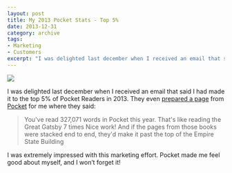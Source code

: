 ```yaml
---
layout: post
title: My 2013 Pocket Stats - Top 5%
date: 2013-12-31
category: archive
tags:
- Marketing
- Customers
excerpt: "I was delighted last december when I received an email that said I had made it to the top 5% of Pocket Readers in 2013. They even prepared a page from Pocket for me where they said: You've read 327,071 words in Pocket this year"
---
```


![](http://postachio-images.s3-website-us-east-1.amazonaws.com/c3a87e1ec30f46cace70bc282b4ce046.png)

I was delighted last december when I received an email that said I had made it to the top 5% of Pocket Readers in 2013. They even [prepared a page](http://getpocket.com/stats/vTtV6fM?utm_source=bronto&utm_medium=email&utm_term=All+Dynamic+Links&utm_content=%25%25first_name%25%25,+you+made+the+Top+%25%25top_percentile%25%25%25+of+readers+on+Pocket+this+year!&utm_campaign=EOY+User+Stats+(With+Name)) from [Pocket](http://twitter.com/pocket) for me where they said:

>You've read 327,071 words in Pocket this year. That's like reading the Great Gatsby 7 times
Nice work!
And if the pages from those books were stacked end to end, they'd make it past the top of the Empire State Building

I was extremely impressed with this marketing effort. Pocket made me feel good about myself, and I won’t forget it!

